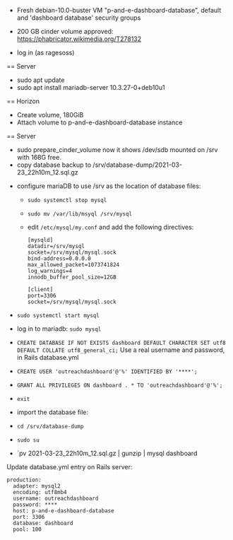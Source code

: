 * Fresh debian-10.0-buster VM "p-and-e-dashboard-database", default and 'dashboard database' security groups
* 200 GB cinder volume approved: https://phabricator.wikimedia.org/T278132

* log in (as ragesoss)

== Server
* sudo apt update
* sudo apt install mariadb-server
  10.3.27-0+deb10u1

== Horizon

* Create volume, 180GiB
* Attach volume to p-and-e-dashboard-database instance

== Server
* sudo prepare_cinder_volume
  now it shows /dev/sdb mounted on /srv with 168G free.
* copy database backup to /srv/database-dump/2021-03-23_22h10m_12.sql.gz

- configure mariaDB to use /srv as the location of database files:
  - `sudo systemctl stop mysql`
  - `sudo mv /var/lib/msyql /srv/mysql`

  - edit `/etc/mysql/my.conf` and add the following directives:
    ```
    [mysqld]
    datadir=/srv/mysql
    socket=/srv/mysql/mysql.sock
    bind-address=0.0.0.0
    max_allowed_packet=1073741824
    log_warnings=4
    innodb_buffer_pool_size=12GB

    [client]
    port=3306
    socket=/srv/mysql/mysql.sock

* `sudo systemctl start mysql`

* log in to mariadb: `sudo mysql`
* `CREATE DATABASE IF NOT EXISTS dashboard DEFAULT CHARACTER SET utf8 DEFAULT COLLATE utf8_general_ci;`
Use a real username and password, in Rails database.yml
* `CREATE USER 'outreachdashboard'@'%' IDENTIFIED BY '****';`
* `GRANT ALL PRIVILEGES ON dashboard . * TO 'outreachdashboard'@'%';`
* `exit`

* import the database file:
* `cd /srv/database-dump`
* `sudo su`
* `pv 2021-03-23_22h10m_12.sql.gz | gunzip | mysql dashboard

Update database.yml entry on Rails server:

```
production:
  adapter: mysql2
  encoding: utf8mb4
  username: outreachdashboard
  password: ****
  host: p-and-e-dashboard-database
  port: 3306
  database: dashboard
  pool: 100
```

